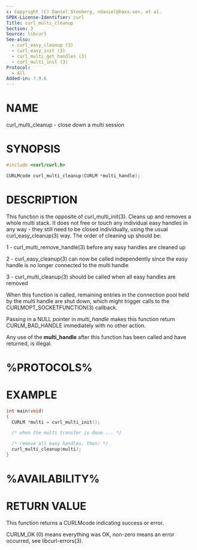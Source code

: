 ```yaml
---
c: Copyright (C) Daniel Stenberg, <daniel@haxx.se>, et al.
SPDX-License-Identifier: curl
Title: curl_multi_cleanup
Section: 3
Source: libcurl
See-also:
  - curl_easy_cleanup (3)
  - curl_easy_init (3)
  - curl_multi_get_handles (3)
  - curl_multi_init (3)
Protocol:
  - All
Added-in: 7.9.6
---
```


# NAME

curl_multi_cleanup - close down a multi session

# SYNOPSIS

~~~c
#include <curl/curl.h>

CURLMcode curl_multi_cleanup(CURLM *multi_handle);
~~~

# DESCRIPTION

This function is the opposite of curl_multi_init(3). Cleans up and removes a
whole multi stack. It does not free or touch any individual easy handles in
any way - they still need to be closed individually, using the usual
curl_easy_cleanup(3) way. The order of cleaning up should be:

1 - curl_multi_remove_handle(3) before any easy handles are cleaned up

2 - curl_easy_cleanup(3) can now be called independently since the easy
handle is no longer connected to the multi handle

3 - curl_multi_cleanup(3) should be called when all easy handles are
removed

When this function is called, remaining entries in the connection pool held by
the multi handle are shut down, which might trigger calls to the
CURLMOPT_SOCKETFUNCTION(3) callback.

Passing in a NULL pointer in *multi_handle* makes this function return
CURLM_BAD_HANDLE immediately with no other action.

Any use of the **multi_handle** after this function has been called and have
returned, is illegal.
# %PROTOCOLS%

# EXAMPLE

~~~c
int main(void)
{
  CURLM *multi = curl_multi_init();

  /* when the multi transfer is done ... */

  /* remove all easy handles, then: */
  curl_multi_cleanup(multi);
}
~~~

# %AVAILABILITY%

# RETURN VALUE

This function returns a CURLMcode indicating success or error.

CURLM_OK (0) means everything was OK, non-zero means an error occurred, see
libcurl-errors(3).

